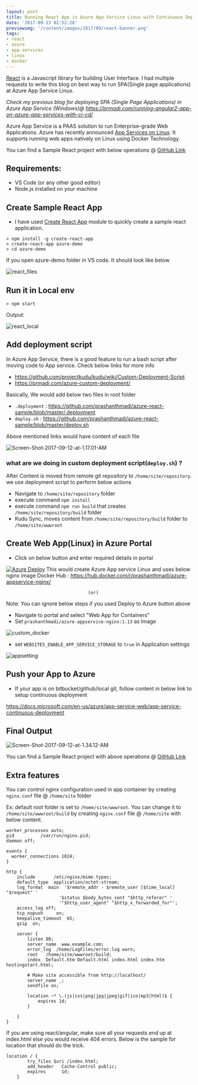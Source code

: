 ```yaml
---
layout: post
title: Running React App in Azure App Service Linux with Continuous Deployment
date: '2017-09-13 02:52:28'
previewimg: '/content/images/2017/09/react-banner.png'
tags:
- react
- azure
- app-services
- linux
- docker
---
```


[React](https://facebook.github.io/react/) is a Javascript library for building User Interface. I had multiple requests to write this blog on best way to run SPA(Single page applications) at Azure App Service Linux.

_Check my previous blog for deploying SPA (Single Page Applications) in Azure App Service (Windows)@ https://prmadi.com/running-angular2-app-on-azure-app-services-with-ci-cd/_

Azure App Service is a PAAS solution to run Enterprise-grade Web Applications. Azure has recently announced [App Services on Linux](https://docs.microsoft.com/en-us/azure/app-service-web/app-service-linux-intro). It supports running web apps natively on Linux using Docker Technology.

You can find a Sample React project with below operations @ [GitHub Link](https://github.com/prashanthmadi/azure-react-sample)

## Requirements:
- VS Code (or any other good editor)
- Node.js installed on your machine

## Create Sample React App
- I have used [Create React App](https://github.com/facebookincubator/create-react-app#getting-started) module to quickly create a sample react application.
```
> npm install -g create-react-app
> create-react-app azure-demo
> cd azure-demo
```

If you open azure-demo folder in VS code. It should look like below

![react_files](/content/images/2017/09/react_files.PNG)

## Run it in Local env
```
> npm start
```
Output:

![react_local](/content/images/2017/09/react_local.PNG)

## Add deployment script
In Azure App Service, there is a good feature to run a bash script after moving code to App service. Check below links for more info
- https://github.com/projectkudu/kudu/wiki/Custom-Deployment-Script
- https://prmadi.com/azure-custom-deployment/

Basically, We would add below two files in root folder

- `.deployment` : https://github.com/prashanthmadi/azure-react-sample/blob/master/.deployment
- `deploy.sh` : https://github.com/prashanthmadi/azure-react-sample/blob/master/deploy.sh

Above mentioned links would have content of each file

![Screen-Shot-2017-09-12-at-1.17.01-AM](/content/images/2017/09/Screen-Shot-2017-09-12-at-1.17.01-AM.png)

### what are we doing in custom deployment script(`deploy.sh`) ?
After Content is moved from remote git repository to `/home/site/repository`. we use deployment script to perform below actions
- Navigate to `/home/site/repository` folder
- execute command `npm install`
- execute command `npm run build` that creates `/home/site/repository/build` folder
- Kudu Sync, moves content from `/home/site/repository/build` folder to `/home/site/wwwroot`

## Create Web App(Linux) in Azure Portal 
- Click on below button and enter required details in portal

[![Azure Deploy](http://azuredeploy.net/deploybutton.png)](https://portal.azure.com/#create/Microsoft.Template/uri/https%3A%2F%2Fraw.githubusercontent.com%2Fprashanthmadi%2Fazure-appservice-nginx%2Fmaster%2Ftemplate.json) 
This would create Azure App service Linux and uses below nginx image
Docker Hub : https://hub.docker.com/r/prashanthmadi/azure-appservice-nginx/

                                   (or)

Note: You can ignore below steps if you used Deploy to Azure button above

- Navigate to portal and select "Web App for Containers"
- Set `prashanthmadi/azure-appservice-nginx:1.13` as Image

![custom_docker](/content/images/2017/09/custom_docker.PNG)

- set `WEBSITES_ENABLE_APP_SERVICE_STORAGE` to `true` in Application settings

![appsetting](/content/images/2017/09/appsetting.PNG)

## Push your App to Azure
- If your app is on bitbucket/github/local git, follow content in below link to setup continuous deployment

https://docs.microsoft.com/en-us/azure/app-service-web/app-service-continuous-deployment

## Final Output

![Screen-Shot-2017-09-12-at-1.34.12-AM](/content/images/2017/09/Screen-Shot-2017-09-12-at-1.34.12-AM.png)

You can find a Sample React project with above operations @ [GitHub Link](https://github.com/prashanthmadi/azure-react-sample)

## Extra features
You can control nginx configuration used in app container by creating  `nginx.conf` file @ `/home/site` folder

Ex: default root folder is set to `/home/site/wwwroot`. You can change it to `/home/site/wwwroot/build` by creating `nginx.conf` file @ `/home/site` with below content.

```
worker_processes auto;
pid          /var/run/nginx.pid;
daemon off;

events {
  worker_connections 1024;
}

http {
    include       /etc/nginx/mime.types;
    default_type  application/octet-stream;
    log_format  main  '$remote_addr - $remote_user [$time_local] "$request" '
                    '$status $body_bytes_sent "$http_referer" '
                    '"$http_user_agent" "$http_x_forwarded_for"';
    access_log off;
    tcp_nopush     on;
    keepalive_timeout  65;
    gzip  on;

    server {
        listen 80;
        server_name  www.example.com;
        error_log  /home/LogFiles/error.log warn;
        root   /home/site/wwwroot/build;
        index  Default.htm Default.html index.html index.htm hostingstart.html;

        # Make site accessible from http://localhost/
        server_name _;
        sendfile on;

        location ~* \.(js|css|png|jpg|jpeg|gif|ico|mp3|html)$ {
            expires 1d;
        }

    }
}

```

If you are using react/angular, make sure all your requests end up at index.html else you would receive 404 errors. Below is the sample for location that should do the trick.

```
location / {
        try_files $uri /index.html;
        add_header   Cache-Control public;
        expires      1d;
    }
```